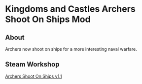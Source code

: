# Kingdoms and Castles Archers Shoot On Ships Mod

## About

Archers now shoot on ships for a more interesting naval warfare.

## Steam Workshop
[Archers Shoot On Ships v1.1](https://steamcommunity.com/sharedfiles/filedetails/?id=2084175297)
